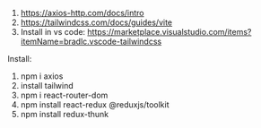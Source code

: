 1. https://axios-http.com/docs/intro
2. https://tailwindcss.com/docs/guides/vite
3. Install in vs code: https://marketplace.visualstudio.com/items?itemName=bradlc.vscode-tailwindcss


Install:
1. npm i axios
2. install tailwind
3. npm i react-router-dom
4. npm install react-redux @reduxjs/toolkit
5. npm install redux-thunk